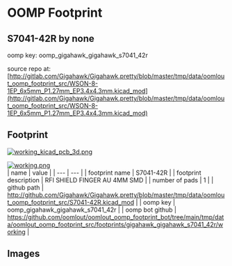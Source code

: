 # OOMP Footprint  
## S7041-42R  by none  
  
oomp key: oomp_gigahawk_gigahawk_s7041_42r  
  
source repo at: [http://gitlab.com/Gigahawk/Gigahawk.pretty/blob/master/tmp/data/oomlout_oomp_footprint_src/WSON-8-1EP_6x5mm_P1.27mm_EP3.4x4.3mm.kicad_mod](http://gitlab.com/Gigahawk/Gigahawk.pretty/blob/master/tmp/data/oomlout_oomp_footprint_src/WSON-8-1EP_6x5mm_P1.27mm_EP3.4x4.3mm.kicad_mod)  
## Footprint  
  
[![working_kicad_pcb_3d.png](working_kicad_pcb_3d_600.png)](working_kicad_pcb_3d.png)  
  
[![working.png](working_600.png)](working.png)  
| name | value | 
| --- | --- | 
| footprint name | S7041-42R | 
| footprint description | RFI SHIELD FINGER AU 4MM SMD | 
| number of pads | 1 | 
| github path | http://github.com/Gigahawk/Gigahawk.pretty/blob/master/tmp/data/oomlout_oomp_footprint_src/S7041-42R.kicad_mod | 
| oomp key | oomp_gigahawk_gigahawk_s7041_42r | 
| oomp bot github | https://github.com/oomlout/oomlout_oomp_footprint_bot/tree/main/tmp/data/oomlout_oomp_footprint_src/footprints/gigahawk_gigahawk_s7041_42r/working | 
## Images  
